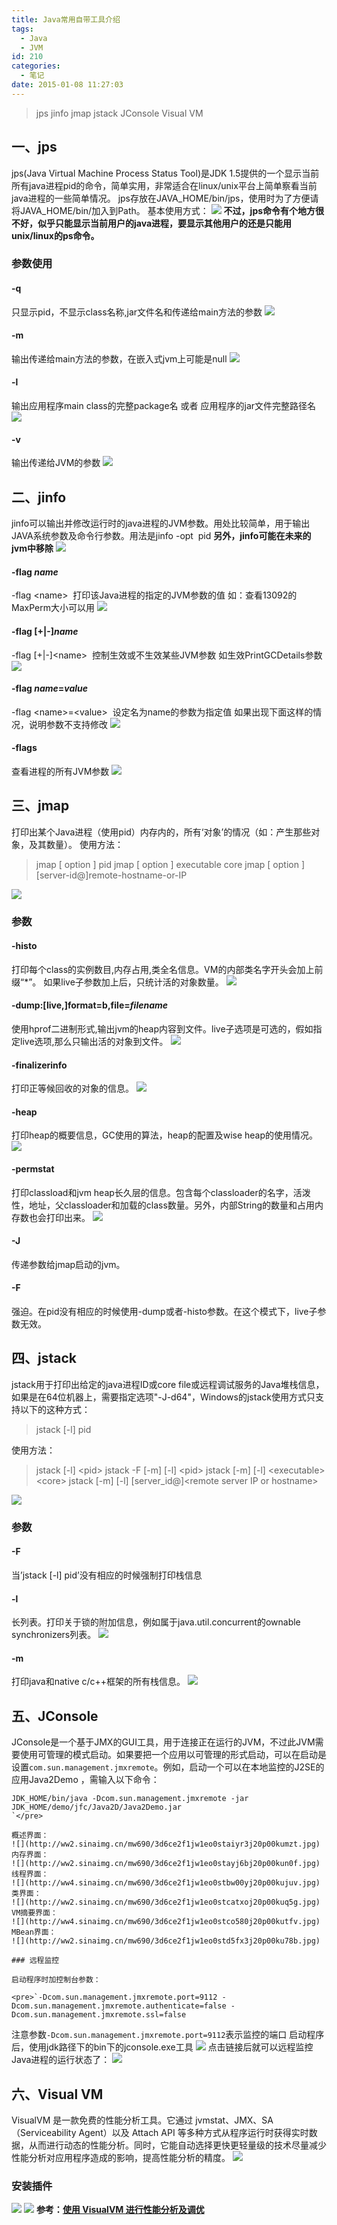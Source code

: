 ```yaml
---
title: Java常用自带工具介绍
tags:
  - Java
  - JVM
id: 210
categories:
  - 笔记
date: 2015-01-08 11:27:03
---
```


> jps
>   jinfo
>   jmap
>   jstack
>   JConsole
>   Visual VM
>   <!--more-->

## 一、jps

jps(Java Virtual Machine Process Status Tool)是JDK 1.5提供的一个显示当前所有java进程pid的命令，简单实用，非常适合在linux/unix平台上简单察看当前java进程的一些简单情况。
jps存放在JAVA_HOME/bin/jps，使用时为了方便请将JAVA_HOME/bin/加入到Path。
基本使用方式：
![](http://ww3.sinaimg.cn/mw690/3d6ce2f1jw1enyieq1osmj20bd01vaa3.jpg)
**不过，jps命令有个地方很不好，似乎只能显示当前用户的java进程，要显示其他用户的还是只能用unix/linux的ps命令。**

### 参数使用

#### -q

只显示pid，不显示class名称,jar文件名和传递给main方法的参数
![](http://ww1.sinaimg.cn/mw690/3d6ce2f1jw1enyid8zv6qj205g01rwec.jpg)

#### -m

输出传递给main方法的参数，在嵌入式jvm上可能是null
![](http://ww2.sinaimg.cn/mw690/3d6ce2f1jw1enyihb2g86j214003bq67.jpg)

#### -l

输出应用程序main class的完整package名 或者 应用程序的jar文件完整路径名
![](http://ww4.sinaimg.cn/mw690/3d6ce2f1jw1enyj5li69dj20gq01jjrq.jpg)

#### -v

输出传递给JVM的参数
![](http://ww3.sinaimg.cn/mw690/3d6ce2f1jw1enyj71t6d6j20p001lt9f.jpg)

## 二、jinfo

jinfo可以输出并修改运行时的java进程的JVM参数。用处比较简单，用于输出JAVA系统参数及命令行参数。用法是jinfo -opt  pid
**另外，jinfo可能在未来的jvm中移除**
![](http://ww3.sinaimg.cn/mw690/3d6ce2f1jw1enyq5b982tj20je0fpgnd.jpg)

#### -flag _name_

<span class="lang:default decode:true  crayon-inline ">-flag &lt;name&gt;</span>  打印该Java进程的指定的JVM参数的值
如：查看13092的MaxPerm大小可以用
![](http://ww2.sinaimg.cn/mw690/3d6ce2f1jw1enypkcbjbtj209f01cdfw.jpg)

#### -flag [+|-]_name_

<span class="lang:default decode:true  crayon-inline ">-flag [+|-]&lt;name&gt;</span>  控制生效或不生效某些JVM参数
如生效PrintGCDetails参数
![](http://ww4.sinaimg.cn/mw690/3d6ce2f1jw1enyprermkvj20ah00s0sp.jpg)

#### -flag _name_=_value_

<span class="lang:default decode:true  crayon-inline ">-flag &lt;name&gt;=&lt;value&gt;</span>  设定名为name的参数为指定值
如果出现下面这样的情况，说明参数不支持修改
![](http://ww1.sinaimg.cn/mw690/3d6ce2f1jw1enypyxsy50j20iq03f3zt.jpg)

#### -flags

查看进程的所有JVM参数
![](http://ww2.sinaimg.cn/mw690/3d6ce2f1jw1enyq5au199j20k503kdg2.jpg)

## 三、jmap

打印出某个Java进程（使用pid）内存内的，所有‘对象’的情况（如：产生那些对象，及其数量）。
使用方法：

> jmap [ option ] pid
>   jmap [ option ] executable core
>   jmap [ option ] [server-id@]remote-hostname-or-IP

![](http://ww1.sinaimg.cn/mw690/3d6ce2f1jw1enzu9p6heoj20gg07uwid.jpg)

### 参数

#### -histo

打印每个class的实例数目,内存占用,类全名信息。VM的内部类名字开头会加上前缀“*”。 如果live子参数加上后，只统计活的对象数量。
![](http://ww2.sinaimg.cn/mw690/3d6ce2f1jw1enztov6ebtj20gx0dkn0u.jpg)

#### -dump:[live,]format=b,file=_filename_

使用hprof二进制形式,输出jvm的heap内容到文件。live子选项是可选的，假如指定live选项,那么只输出活的对象到文件。
![](http://ww4.sinaimg.cn/mw690/3d6ce2f1jw1enztwyyfpzj20fh01djrs.jpg)

#### -finalizerinfo

打印正等候回收的对象的信息。
![](http://ww1.sinaimg.cn/mw690/3d6ce2f1jw1enzu51muwcj20ci02raar.jpg)

#### -heap

打印heap的概要信息，GC使用的算法，heap的配置及wise heap的使用情况。
![](http://ww3.sinaimg.cn/mw690/3d6ce2f1jw1enzu2wg77cj20an0kpafu.jpg)

#### -permstat

打印classload和jvm heap长久层的信息。包含每个classloader的名字，活泼性，地址，父classloader和加载的class数量。另外，内部String的数量和占用内存数也会打印出来。
![](http://ww1.sinaimg.cn/mw690/3d6ce2f1jw1enzujom5k3j20p50ieao8.jpg)

#### -J

传递参数给jmap启动的jvm。

#### -F

强迫。在pid没有相应的时候使用-dump或者-histo参数。在这个模式下，live子参数无效。

## 四、jstack

jstack用于打印出给定的java进程ID或core file或远程调试服务的Java堆栈信息，如果是在64位机器上，需要指定选项"-J-d64"，Windows的jstack使用方式只支持以下的这种方式：

> jstack [-l] pid

使用方法：

> jstack [-l] &lt;pid&gt;
>   jstack -F [-m] [-l] &lt;pid&gt;
>   jstack [-m] [-l] &lt;executable&gt; &lt;core&gt;
>   jstack [-m] [-l] [server_id@]&lt;remote server IP or hostname&gt;

![](http://ww3.sinaimg.cn/mw690/3d6ce2f1jw1eo00k23qu2j20pd0hqgyf.jpg)

### 参数

#### -F

当’jstack [-l] pid’没有相应的时候强制打印栈信息

#### -l

长列表。打印关于锁的附加信息，例如属于java.util.concurrent的ownable synchronizers列表。
![](http://ww2.sinaimg.cn/mw690/3d6ce2f1jw1eo00ogtd0cj20m20cx0wo.jpg)

#### -m

打印java和native c/c++框架的所有栈信息。
![](http://ww1.sinaimg.cn/mw690/3d6ce2f1jw1eo00r6coruj20fk0jtgtw.jpg)

## 五、JConsole

JConsole是一个基于JMX的GUI工具，用于连接正在运行的JVM，不过此JVM需要使用可管理的模式启动。如果要把一个应用以可管理的形式启动，可以在启动是设置`com.sun.management.jmxremote`。例如，启动一个可以在本地监控的J2SE的应用Java2Demo ，需输入以下命令：

    JDK_HOME/bin/java -Dcom.sun.management.jmxremote -jar JDK_HOME/demo/jfc/Java2D/Java2Demo.jar
    `</pre>

    概述界面：
    ![](http://ww2.sinaimg.cn/mw690/3d6ce2f1jw1eo0staiyr3j20p00kumzt.jpg)
    内存界面：
    ![](http://ww2.sinaimg.cn/mw690/3d6ce2f1jw1eo0stayj6bj20p00kun0f.jpg)
    线程界面：
    ![](http://ww4.sinaimg.cn/mw690/3d6ce2f1jw1eo0stbw00yj20p00kujuv.jpg)
    类界面：
    ![](http://ww2.sinaimg.cn/mw690/3d6ce2f1jw1eo0stcatxoj20p00kuq5g.jpg)
    VM摘要界面：
    ![](http://ww4.sinaimg.cn/mw690/3d6ce2f1jw1eo0stco580j20p00kutfv.jpg)
    MBean界面：
    ![](http://ww2.sinaimg.cn/mw690/3d6ce2f1jw1eo0std5fx3j20p00ku78b.jpg)

    ### 远程监控

    启动程序时加控制台参数：

    <pre>`-Dcom.sun.management.jmxremote.port=9112 -Dcom.sun.management.jmxremote.authenticate=false -Dcom.sun.management.jmxremote.ssl=false

注意参数`-Dcom.sun.management.jmxremote.port=9112`表示监控的端口
启动程序后，使用jdk路径下的bin下的jconsole.exe工具
![](http://ww2.sinaimg.cn/mw690/3d6ce2f1jw1enyqc7vr87j20bk0cxjt3.jpg)
点击链接后就可以远程监控Java进程的运行状态了：
![](http://ww2.sinaimg.cn/mw690/3d6ce2f1jw1enyqc7z89sj20ol0juadt.jpg)

## 六、Visual VM

VisualVM 是一款免费的性能分析工具。它通过 jvmstat、JMX、SA（Serviceability Agent）以及 Attach API 等多种方式从程序运行时获得实时数据，从而进行动态的性能分析。同时，它能自动选择更快更轻量级的技术尽量减少性能分析对应用程序造成的影响，提高性能分析的精度。
![](http://ww4.sinaimg.cn/mw690/3d6ce2f1jw1eo1xvxp74cj20p00ge0x1.jpg)

### 安装插件

![](http://ww3.sinaimg.cn/mw690/3d6ce2f1jw1eo1xvy6xenj20a104hjs8.jpg)
![](http://ww3.sinaimg.cn/mw690/3d6ce2f1jw1eo1xvydtx5j20pb0fi795.jpg)
**参考：[使用 VisualVM 进行性能分析及调优](http://www.ibm.com/developerworks/cn/java/j-lo-visualvm/)**